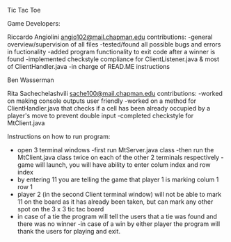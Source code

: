 Tic Tac Toe

Game Developers:

Riccardo Angiolini
angio102@mail.chapman.edu
contributions:
-general overview/supervision of all files
-tested/found all possible bugs and errors in fuctionality
-added program functionality to exit code after a winner is found
-implemented checkstyle compliance for ClientListener.java & most of ClientHandler.java
-in charge of READ.ME instructions

Ben Wasserman 

Rita Sachechelashvili
sache100@mail.chapman.edu
contributions:
-worked on making console outputs user friendly
-worked on a method for ClientHandler.java that checks if a cell has been already occupied by a player's move to prevent double input
-completed checkstyle for MtClient.java

Instructions on how to run program:
- open 3 terminal windows
-first run MtServer.java class
-then run the MtClient.java class twice on each of the other 2 terminals respectively
-game will launch, you will have ability to enter colum index and row index
- by entering 11 you are telling the game that player 1 is marking colum 1 row 1
- player 2 (in the second Client terminal window) will not be able to mark 11 on the board as it has already been taken, but can mark any other spot on the 3 x 3 tic tac board
- in case of a tie the program will tell the users that a tie was found and there was no winner
-in case of a win by either player the program will thank the users for playing and exit.

